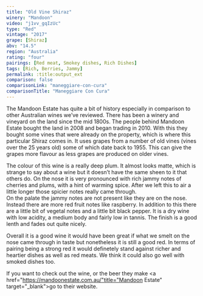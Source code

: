 ```yaml
---
title: "Old Vine Shiraz"
winery: "Mandoon"
video: "j1vv_gqIzUc"
type: "Red"
vintage: "2017"
grape: [Shiraz]
abv: "14.5"
region: "Australia"
rating: "four"
pairings: [Red meat, Smokey dishes, Rich Dishes]
tags: [Rich, Berries, Jammy]
permalink: :title:output_ext
comparison: false
comparisonLink: "maneggiare-con-cura"
comparisonTitle: "Maneggiare Con Cura"
---
```


The Mandoon Estate has quite a bit of history especially in comparison to other Australian wines we&rsquo;ve reviewed. There has been a winery and vineyard on the land since the mid 1800s. The people behind Mandoon Estate bought the land in 2008 and began trading in 2010. With this they bought some vines that were already on the property, which is where this particular Shiraz comes in. It uses grapes from a number of old vines (vines over the 25 years old) some of which date back to 1955. This can give the grapes more flavour as less grapes are produced on older vines. 

The colour of this wine is a really deep plum. It almost looks matte, which is strange to say about a wine but it doesn&rsquo;t have the same sheen to it that others do. On the nose it is very pronounced with rich jammy notes of cherries and plums, with a hint of warming spice. After we left this to air a little longer those spicier notes really came through.  
On the palate the jammy notes are not present like they are on the nose. Instead there are more red fruit notes like raspberry. In addition to this there are a little bit of vegetal notes and a little bit black pepper. It is a dry wine with low acidity, a medium body and fairly low in tannis. The finish is a good lenth and fades out quite nicely.

Overall it is a good wine it would have been great if what we smelt on the nose came through in taste but nonetheless it is still a good red. In terms of pairing being a strong red it would definetely stand against richer and heartier dishes as well as red meats. We think it could also go well with smoked dishes too. 

If you want to check out the wine, or the beer they make <a href="https://mandoonestate.com.au/"title="Mandoon Estate" target="_blank">go to their website.</a> 